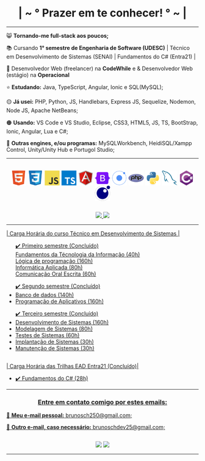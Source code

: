 <h1 align="center">| ~ ° Prazer em te conhecer! ° ~ |</h1>

<hr>

<div>
  <p>😸 <b>Tornando-me full-stack aos poucos;</b></p>
  <p>📚  Cursando <strong>1° semestre de Engenharia de Software (UDESC)</strong> | Técnico em Desenvolvimento de Sistemas (SENAI) | Fundamentos do C# (Entra21) |</p>
  <p>💼 Desenvolvedor Web (freelancer) na <strong>CodeWhile</strong> e & Desenvolvedor Web (estágio) na <strong>Operacional</strong></p>
  <p>⭐️ <b>Estudando:</b> Java, TypeScript, Angular, Ionic e SQL(MySQL);</p>
  <!--<p>⭐️ Futuramente: Lua;</p>-->
  <p>🟡 <b>Já usei:</b> PHP, Python, JS, Handlebars, Express JS, Sequelize, Nodemon, Node JS, Apache NetBeans;</p>
  <p>🟠 <b>Usando:</b> VS Code e VS Studio, Eclipse, CSS3, HTML5, JS, TS, BootStrap, Ionic, Angular, Lua e C#;</p>
  <p>🔴 <b>Outras engines, e/ou programas:</b> MySQLWorkbench, HeidiSQL/Xampp Control, Unity/Unity Hub e Portugol Studio;</p>
  <!--<p>🍁 Pronome: Ele/Dele;</p>-->
</div>

<hr>

<div style="display: inline_block" align="center"><br>
  <img align="center" height="40" width="40" src="https://raw.githubusercontent.com/devicons/devicon/master/icons/html5/html5-original.svg">
  <img align="center" height="40" width="40" src="https://raw.githubusercontent.com/devicons/devicon/master/icons/css3/css3-original.svg">
  <img align="center" height="40" width="40" src="https://raw.githubusercontent.com/devicons/devicon/master/icons/javascript/javascript-original.svg">
  <img align="center" height="40" width="40" src="https://raw.githubusercontent.com/devicons/devicon/master/icons/typescript/typescript-original.svg">
  <img align="center" height="40" width="40" src="https://raw.githubusercontent.com/devicons/devicon/master/icons/angularjs/angularjs-original.svg">
  <img align="center" height="40" width="40" src="https://raw.githubusercontent.com/devicons/devicon/master/icons/bootstrap/bootstrap-original.svg">
  <img align="center" height="40" width="40" src="https://raw.githubusercontent.com/devicons/devicon/master/icons/ionic/ionic-original.svg">
  <img align="center" height="40" width="40" src="https://raw.githubusercontent.com/devicons/devicon/master/icons/php/php-original.svg">
  <img align="center" height="40" width="40" src="https://raw.githubusercontent.com/devicons/devicon/master/icons/python/python-original.svg">
  <img align="center" height="40" width="40" src="https://raw.githubusercontent.com/devicons/devicon/master/icons/mysql/mysql-original.svg">
  <img align="center" height="40" width="40" src="https://raw.githubusercontent.com/devicons/devicon/master/icons/csharp/csharp-original.svg">
  <img align="center" height="40" width="40" src="https://raw.githubusercontent.com/devicons/devicon/master/icons/lua/lua-original.svg">
</div>

##

<div align="center">
  <a href="https://github.com/brunoschmitz4">
  <img height="200em" src="https://github-readme-stats.vercel.app/api?username=BrunoSchmitz4&show_icons=true&theme=midnight-purple&include_all_commits=true&count_private=true"/>
<!--No IMG abaixo é alterado também o número de linguagens que aparecem, neste caso é 10-->
  <img height="200em" src="https://github-readme-stats.vercel.app/api/top-langs/?username=BrunoSchmitz4&layout=compact&langs_count=12&theme=midnight-purple"/>
</div>

<hr>

| Carga Horária do curso Técnico em Desenvolvimento de Sistemas |
<div align="center" display="flex">
  <div align="start">
    <ul style="list-style-type: none">
      ✔️ Primeiro semestre (Concluído)
      <li>Fundamentos da Técnologia da Informação (40h)</li>
      <li>Lógica de programação (160h)</li>
      <li>Informática Aplicada (80h)</li>
      <li>Comunicação Oral Escrita (60h)</li>
    </ul>
  </div>
  <div align="start">
    <ul>
      ✔️ Segundo semestre (Concluído)
      <li>Banco de dados (140h)</li>
      <li>Programação de Aplicativos (160h)</li>
    </ul>
  </div>
  <div align="start">
    <ul>
      ✔️ Terceiro semestre (Concluído)
      <li>Desenvolvimento de Sistemas (160h)</li>
      <li>Modelagem de Sistemas (80h)</li>
      <li>Testes de Sistemas (60h)</li>
      <li>Implantação de Sistemas (30h)</li>
      <li>Manutenção de Sistemas (30h)</li>
    </ul>
  </div>
</div>

##

| Carga Horária das Trilhas EAD Entra21 (Concluído)|
- ✔️ Fundamentos do C# (28h) 

<hr>

<div>
  <h3 align="center">Entre em contato comigo por estes emails: </h3>
  <p>💬 <b>Meu e-mail pessoal:</b> brunosch250@gmail.com;</p>
  <p>💬 <b>Outro e-mail, caso necessário:</b> brunoschdev25@gmail.com;</p>

##
  
  <div align= "center">
    <a href=https://www.youtube.com/channel/UClCYZrKIBKOG5mvJrgtXoeA target="_blank"><img src="https://img.shields.io/badge/YouTube-FF0000?style=for-the-badge&logo=youtube&logoColor=white" target="_blank"></a>
    <a href="mailto:brunosch250@gmail.com"><img src="https://img.shields.io/badge/Gmail-D14836?style=for-the-badge&logo=gmail&logoColor=white" target="_blank"></a>
  </div>
</div>

<hr>
